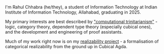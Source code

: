 I'm Rahul Chhabra (he/they), a student of Information Technology at Indian Institute of Information Technology, Allahabad, graduating in 2025.

 My primary interests are best described by ["computational trinitarianism"](https://existentialtype.wordpress.com/2011/03/27/the-holy-trinity/) - logic, category theory, dependent type theory (especially cubical ones), and the development and engineering of proof assistants.

Much of my work right now is on my [realizability project](https://github.com/rahulc29/realizability) - a formalisation of categorical realizability from the ground up in Cubical Agda. 
